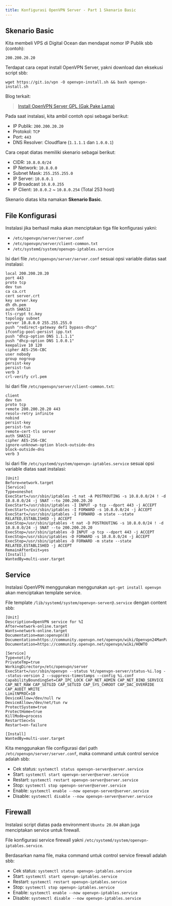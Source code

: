 ```yaml
---
title: Konfigurasi OpenVPN Server - Part 1 Skenario Basic
---
```


## Skenario Basic

Kita membeli VPS di Digital Ocean dan mendapat nomor IP Publik sbb (contoh):

```
200.200.20.20
```

Terdapat cara cepat install OpenVPN Server, yakni download dan eksekusi script sbb:

```
wget https://git.io/vpn -O openvpn-install.sh && bash openvpn-install.sh
```

Blog terkait:

 > [Install OpenVPN Server GPL (Gak Pake Lama)](/blog/2017/01/23/install-openvpn-server-gpl/)

Pada saat instalasi, kita ambil contoh opsi sebagai berikut:

 - IP Publik: `200.200.20.20`
 - Protokol: `TCP`
 - Port: `443`
 - DNS Resolver: Cloudflare (`1.1.1.1` dan `1.0.0.1`)

Cara cepat diatas memiliki skenario sebagai berikut:

 - CIDR: `10.8.0.0/24`
 - IP Network: `10.8.0.0`
 - Subnet Mask: `255.255.255.0`
 - IP Server: `10.8.0.1`
 - IP Broadcast `10.8.0.255`
 - IP Client: `10.8.0.2` ~ `10.8.0.254` (Total 253 host)

Skenario diatas kita namakan **Skenario Basic**.

## File Konfigurasi

Instalasi jika berhasil maka akan menciptakan tiga file konfigurasi yakni:

 - `/etc/openvpn/server/server.conf`
 - `/etc/openvpn/server/client-common.txt`
 - `/etc/systemd/system/openvpn-iptables.service`

Isi dari file `/etc/openvpn/server/server.conf` sesuai opsi variable diatas saat instalasi:

```
local 200.200.20.20
port 443
proto tcp
dev tun
ca ca.crt
cert server.crt
key server.key
dh dh.pem
auth SHA512
tls-crypt tc.key
topology subnet
server 10.8.0.0 255.255.255.0
push "redirect-gateway def1 bypass-dhcp"
ifconfig-pool-persist ipp.txt
push "dhcp-option DNS 1.1.1.1"
push "dhcp-option DNS 1.0.0.1"
keepalive 10 120
cipher AES-256-CBC
user nobody
group nogroup
persist-key
persist-tun
verb 3
crl-verify crl.pem
```

Isi dari file  `/etc/openvpn/server/client-common.txt`:

```
client
dev tun
proto tcp
remote 200.200.20.20 443
resolv-retry infinite
nobind
persist-key
persist-tun
remote-cert-tls server
auth SHA512
cipher AES-256-CBC
ignore-unknown-option block-outside-dns
block-outside-dns
verb 3
```

Isi dari file `/etc/systemd/system/openvpn-iptables.service` sesuai opsi variable diatas saat instalasi:

```
[Unit]
Before=network.target
[Service]
Type=oneshot
ExecStart=/usr/sbin/iptables -t nat -A POSTROUTING -s 10.8.0.0/24 ! -d 10.8.0.0/24 -j SNAT --to 200.200.20.20
ExecStart=/usr/sbin/iptables -I INPUT -p tcp --dport 443 -j ACCEPT
ExecStart=/usr/sbin/iptables -I FORWARD -s 10.8.0.0/24 -j ACCEPT
ExecStart=/usr/sbin/iptables -I FORWARD -m state --state RELATED,ESTABLISHED -j ACCEPT
ExecStop=/usr/sbin/iptables -t nat -D POSTROUTING -s 10.8.0.0/24 ! -d 10.8.0.0/24 -j SNAT --to 200.200.20.20
ExecStop=/usr/sbin/iptables -D INPUT -p tcp --dport 443 -j ACCEPT
ExecStop=/usr/sbin/iptables -D FORWARD -s 10.8.0.0/24 -j ACCEPT
ExecStop=/usr/sbin/iptables -D FORWARD -m state --state RELATED,ESTABLISHED -j ACCEPT
RemainAfterExit=yes
[Install]
WantedBy=multi-user.target
```

## Service

Instalasi OpenVPN menggunakan menggunakan `apt-get install openvpn` akan menciptakan template service.

File template `/lib/systemd/system/openvpn-server@.service` dengan content sbb:

```
[Unit]
Description=OpenVPN service for %I
After=network-online.target
Wants=network-online.target
Documentation=man:openvpn(8)
Documentation=https://community.openvpn.net/openvpn/wiki/Openvpn24ManPage
Documentation=https://community.openvpn.net/openvpn/wiki/HOWTO

[Service]
Type=notify
PrivateTmp=true
WorkingDirectory=/etc/openvpn/server
ExecStart=/usr/sbin/openvpn --status %t/openvpn-server/status-%i.log --status-version 2 --suppress-timestamps --config %i.conf
CapabilityBoundingSet=CAP_IPC_LOCK CAP_NET_ADMIN CAP_NET_BIND_SERVICE CAP_NET_RAW CAP_SETGID CAP_SETUID CAP_SYS_CHROOT CAP_DAC_OVERRIDE CAP_AUDIT_WRITE
LimitNPROC=10
DeviceAllow=/dev/null rw
DeviceAllow=/dev/net/tun rw
ProtectSystem=true
ProtectHome=true
KillMode=process
RestartSec=5s
Restart=on-failure

[Install]
WantedBy=multi-user.target
```

Kita menggunakan file configurasi dari path `/etc/openvpn/server/server.conf`, maka command untuk control service adalah sbb:

 - Cek status: `systemctl status openvpn-server@server.service`
 - Start: `systemctl start openvpn-server@server.service`
 - Restart: `systemctl restart openvpn-server@server.service`
 - Stop: `systemctl stop openvpn-server@server.service`
 - Enable: `systemctl enable --now openvpn-server@server.service`
 - Disable: `systemctl disable --now openvpn-server@server.service`

## Firewall

Instalasi script diatas pada environment `Ubuntu 20.04` akan juga menciptakan service untuk firewall.

File konfigurasi service firewall yakni `/etc/systemd/system/openvpn-iptables.service`.

Berdasarkan nama file, maka command untuk control service firewall adalah sbb:

 - Cek status: `systemctl status openvpn-iptables.service`
 - Start: `systemctl start openvpn-iptables.service`
 - Restart: `systemctl restart openvpn-iptables.service`
 - Stop: `systemctl stop openvpn-iptables.service`
 - Enable: `systemctl enable --now openvpn-iptables.service`
 - Disable: `systemctl disable --now openvpn-iptables.service`

